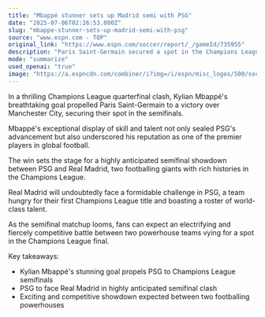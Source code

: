 ```yaml
---
title: "Mbappé stunner sets up Madrid semi with PSG"
date: "2025-07-06T02:26:53.000Z"
slug: "mbappe-stunner-sets-up-madrid-semi-with-psg"
source: "www.espn.com - TOP"
original_link: "https://www.espn.com/soccer/report/_/gameId/735955"
description: "Paris Saint-Germain secured a spot in the Champions League semifinals with a victory over Manchester City, thanks to Kylian Mbappé's impressive goal. The upcoming matchup between PSG and Real Madrid promises to be a thrilling and competitive clash between two football giants. With both teams vying for a spot in the Champions League final, fans can expect an electrifying showdown between two powerhouse teams."
mode: "summarize"
used_openai: "true"
image: "https://a.espncdn.com/combiner/i?img=/i/espn/misc_logos/500/soccer.png"
---
```


In a thrilling Champions League quarterfinal clash, Kylian Mbappé's breathtaking goal propelled Paris Saint-Germain to a victory over Manchester City, securing their spot in the semifinals.

Mbappé's exceptional display of skill and talent not only sealed PSG's advancement but also underscored his reputation as one of the premier players in global football.

The win sets the stage for a highly anticipated semifinal showdown between PSG and Real Madrid, two footballing giants with rich histories in the Champions League.

Real Madrid will undoubtedly face a formidable challenge in PSG, a team hungry for their first Champions League title and boasting a roster of world-class talent.

As the semifinal matchup looms, fans can expect an electrifying and fiercely competitive battle between two powerhouse teams vying for a spot in the Champions League final.

Key takeaways:
- Kylian Mbappé's stunning goal propels PSG to Champions League semifinals
- PSG to face Real Madrid in highly anticipated semifinal clash
- Exciting and competitive showdown expected between two footballing powerhouses